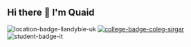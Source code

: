 ## Hi there 👋 I'm Quaid

![location-badge-llandybie-uk](https://img.shields.io/badge/Llandybie-UK-6e11b0?style=for-the-badge)
[![college-badge-coleg-sirgar](https://img.shields.io/badge/Coleg-SirGar-6e11b0?style=for-the-badge)](https://www.csgcc.ac.uk/en)
![student-badge-it](https://img.shields.io/badge/Student-I.T.-6e11b0?style=for-the-badge)

